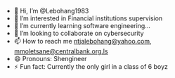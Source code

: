 - 👋 Hi, I’m @Lebohang1983
- 👀 I’m interested in Financial institutions supervision
- 🌱 I’m currently learning software engineering...
- 💞️ I’m looking to collaborate on cybersecurity 
- 📫 How to reach me ntjalebohang@yahoo.com, mmoletsane@centralbank.org.ls
- 😄 Pronouns: Shengineer
- ⚡ Fun fact: Currently the only girl in a class of 6 boyz

<!---
Lebohang1983/Lebohang1983 is a ✨ special ✨ repository because its `README.md` (this file) appears on your GitHub profile.
You can click the Preview link to take a look at your changes.
--->
